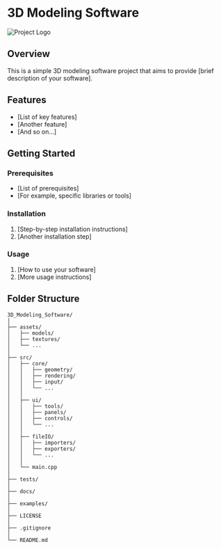 # 3D Modeling Software

![Project Logo](https://justmemes.co.in/wp-content/uploads/2023/11/cropped-cropped-Untitled_design__7_-removebg-preview.png)

## Overview

This is a simple 3D modeling software project that aims to provide [brief description of your software].

## Features

- [List of key features]
- [Another feature]
- [And so on...]

## Getting Started

### Prerequisites

- [List of prerequisites]
- [For example, specific libraries or tools]

### Installation

1. [Step-by-step installation instructions]
2. [Another installation step]

### Usage

1. [How to use your software]
2. [More usage instructions]

## Folder Structure

```plaintext
3D_Modeling_Software/
│
├── assets/
│   ├── models/
│   ├── textures/
│   └── ...
│
├── src/
│   ├── core/
│   │   ├── geometry/
│   │   ├── rendering/
│   │   ├── input/
│   │   └── ...
│   │
│   ├── ui/
│   │   ├── tools/
│   │   ├── panels/
│   │   ├── controls/
│   │   └── ...
│   │
│   ├── fileIO/
│   │   ├── importers/
│   │   ├── exporters/
│   │   └── ...
│   │
│   └── main.cpp
│
├── tests/
│
├── docs/
│
├── examples/
│
├── LICENSE
│
├── .gitignore
│
└── README.md
